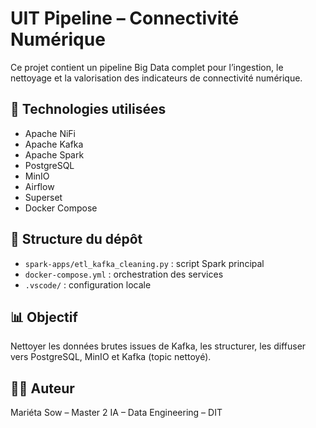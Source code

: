 # UIT Pipeline – Connectivité Numérique

Ce projet contient un pipeline Big Data complet pour l’ingestion, le nettoyage et la valorisation des indicateurs de connectivité numérique.

## 🔧 Technologies utilisées
- Apache NiFi
- Apache Kafka
- Apache Spark
- PostgreSQL
- MinIO
- Airflow
- Superset
- Docker Compose

## 📁 Structure du dépôt
- `spark-apps/etl_kafka_cleaning.py` : script Spark principal
- `docker-compose.yml` : orchestration des services
- `.vscode/` : configuration locale

## 📊 Objectif
Nettoyer les données brutes issues de Kafka, les structurer, les diffuser vers PostgreSQL, MinIO et Kafka (topic nettoyé).

## 👩‍💻 Auteur
Mariéta Sow – Master 2 IA – Data Engineering – DIT
